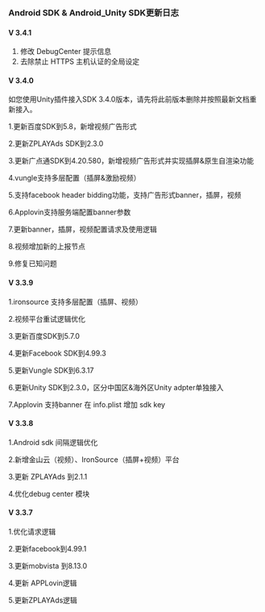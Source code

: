 ###  Android SDK & Android_Unity SDK更新日志


#### V 3.4.1

1. 修改 DebugCenter 提示信息
2. 去除禁止 HTTPS 主机认证的全局设定

#### V 3.4.0

如您使用Unity插件接入SDK 3.4.0版本，请先将此前版本删除并按照最新文档重新接入。

1.更新百度SDK到5.8，新增视频广告形式

2.更新ZPLAYAds SDK到2.3.0

3.更新广点通SDK到4.20.580，新增视频广告形式并实现插屏&原生自渲染功能

4.vungle支持多层配置（插屏&激励视频）

5.支持facebook header bidding功能，支持广告形式banner，插屏，视频

6.Applovin支持服务端配置banner参数

7.更新banner，插屏，视频配置请求及使用逻辑

8.视频增加新的上报节点

9.修复已知问题

#### V 3.3.9

1.ironsource 支持多层配置（插屏、视频）

2.视频平台重试逻辑优化 

3.更新百度SDK到5.7.0

4.更新Facebook SDK到4.99.3

5.更新Vungle SDK到6.3.17

6.更新Unity SDK到2.3.0，区分中国区&海外区Unity adpter单独接入

7.Applovin 支持banner 在 info.plist 增加 sdk key


#### V 3.3.8

1.Android sdk 间隔逻辑优化

2.新增金山云（视频）、IronSource（插屏+视频）平台

3.更新  ZPLAYAds 到2.1.1

4.优化debug center 模块



#### V 3.3.7
1.优化请求逻辑

2.更新facebook到4.99.1

3.更新mobvista 到8.13.0

4.更新 APPLovin逻辑

5.更新ZPLAYAds逻辑
